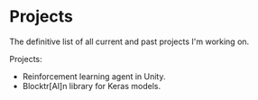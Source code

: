 # Projects
The definitive list of all current and past projects I'm working on.

Projects:
* Reinforcement learning agent in Unity.
* Blocktr[AI]n library for Keras models.

